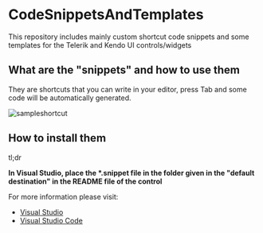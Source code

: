 # CodeSnippetsAndTemplates
This repository includes mainly custom shortcut code snippets and some templates for the Telerik and Kendo UI controls/widgets 

## What are the "snippets" and how to use them

They are shortcuts that you can write in your editor, press Tab and some code will be automatically generated.

![sampleshortcut](https://code.visualstudio.com/assets/docs/editor/userdefinedsnippets/ajax-snippet.gif)

## How to install them

tl;dr

**In Visual Studio, place the \*.snippet file in the folder given in the "default destination" in the README file of the control**

For more information please visit:
- [Visual Studio](https://msdn.microsoft.com/en-us/library/ms165394.aspx)
- [Visual Studio Code](https://code.visualstudio.com/docs/editor/userdefinedsnippets)

